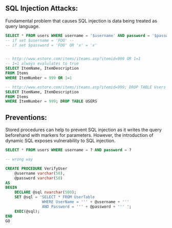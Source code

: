 ## SQL Injection Attacks:
Fundamental problem that causes SQL injection is data being treated as query language.

```sql
SELECT * FROM users WHERE username = '$username' AND password = '$password'
-- if set $username = 'FOO' -- 
-- if set $password = 'FOO' OR 'x' = 'x' 


-- http://www.estore.com/items/iteams.asp?itemid=999 OR 1=1
-- 1=1 always evalulates to true
SELECT ItemName, ItemDescription
FROM Items
WHERE ItemNumber = 999 OR 1=1

-- http://www.estore.com/items/iteams.asp?itemid=999; DROP TABLE Users
SELECT ItemName, ItemDescription
FROM Items
WHERE ItemNumber = 999; DROP TABLE USERS
```

## Preventions:
Stored procedures can help to prevent SQL injection as it writes the query beforehand with markers for parameters. However, the introduction of dynamic SQL exposes vulnerability to SQL injection.
```sql
SELECT * FROM users WHERE username = ? AND password = ?
```
```sql
-- wrong way

CREATE PROCEDURE VerifyUser
    @username varchar(50),
    @password varchar(50)
AS
BEGIN
    DECLARE @sql nvarchar(500);
    SET @sql = 'SELECT * FROM UserTable
                WHERE UserName = ''' + @username + '''
                AND Password = ''' + @password + ''' ';
    EXEC(@sql);
END
GO
```
